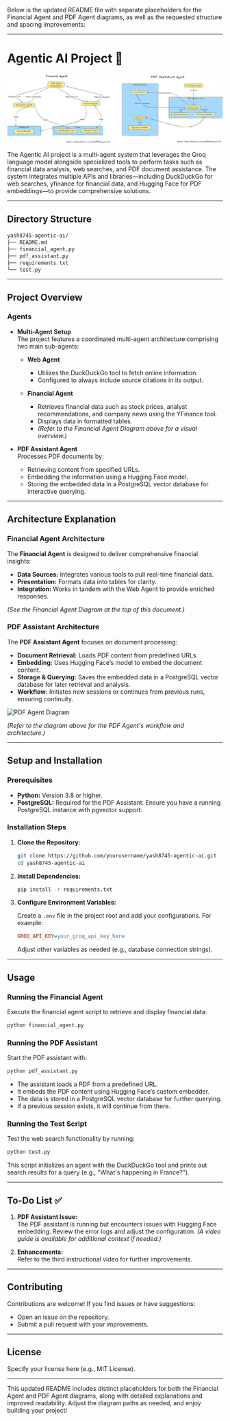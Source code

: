 Below is the updated README file with separate placeholders for the Financial Agent and PDF Agent diagrams, as well as the requested structure and spacing improvements:

---

# Agentic AI Project 🚀

<!-- Financial Agent Architectural Diagram Placeholder -->
![Financial Agent Diagram](assets/image.png)

The Agentic AI project is a multi-agent system that leverages the Groq language model alongside specialized tools to perform tasks such as financial data analysis, web searches, and PDF document assistance. The system integrates multiple APIs and libraries—including DuckDuckGo for web searches, yfinance for financial data, and Hugging Face for PDF embeddings—to provide comprehensive solutions.

---

## Directory Structure

```plaintext
yash8745-agentic-ai/
├── README.md
├── financial_agent.py
├── pdf_assistant.py
├── requirements.txt
└── test.py
```

---

## Project Overview

### Agents

- **Multi-Agent Setup**  
  The project features a coordinated multi-agent architecture comprising two main sub-agents:

  - **Web Agent**  
    - Utilizes the DuckDuckGo tool to fetch online information.
    - Configured to always include source citations in its output.

  - **Financial Agent**  
    - Retrieves financial data such as stock prices, analyst recommendations, and company news using the YFinance tool.
    - Displays data in formatted tables.
    - *(Refer to the Financial Agent Diagram above for a visual overview.)*

- **PDF Assistant Agent**  
  Processes PDF documents by:
  - Retrieving content from specified URLs.
  - Embedding the information using a Hugging Face model.
  - Storing the embedded data in a PostgreSQL vector database for interactive querying.

---

## Architecture Explanation

### Financial Agent Architecture

The **Financial Agent** is designed to deliver comprehensive financial insights:
- **Data Sources:** Integrates various tools to pull real-time financial data.
- **Presentation:** Formats data into tables for clarity.
- **Integration:** Works in tandem with the Web Agent to provide enriched responses.

*(See the Financial Agent Diagram at the top of this document.)*

### PDF Assistant Architecture

The **PDF Assistant Agent** focuses on document processing:
- **Document Retrieval:** Loads PDF content from predefined URLs.
- **Embedding:** Uses Hugging Face’s model to embed the document content.
- **Storage & Querying:** Saves the embedded data in a PostgreSQL vector database for later retrieval and analysis.
- **Workflow:** Initiates new sessions or continues from previous runs, ensuring continuity.

<!-- PDF Agent Architectural Diagram Placeholder -->
![PDF Agent Diagram](path/to/pdf_agent_diagram.png)

*(Refer to the diagram above for the PDF Agent's workflow and architecture.)*

---

## Setup and Installation

### Prerequisites

- **Python:** Version 3.8 or higher.
- **PostgreSQL:** Required for the PDF Assistant. Ensure you have a running PostgreSQL instance with pgvector support.

### Installation Steps

1. **Clone the Repository:**

   ```bash
   git clone https://github.com/yourusername/yash8745-agentic-ai.git
   cd yash8745-agentic-ai
   ```

2. **Install Dependencies:**

   ```bash
   pip install -r requirements.txt
   ```

3. **Configure Environment Variables:**

   Create a `.env` file in the project root and add your configurations. For example:

   ```ini
   GROQ_API_KEY=your_groq_api_key_here
   ```

   Adjust other variables as needed (e.g., database connection strings).

---

## Usage

### Running the Financial Agent

Execute the financial agent script to retrieve and display financial data:

```bash
python financial_agent.py
```

### Running the PDF Assistant

Start the PDF assistant with:

```bash
python pdf_assistant.py
```

- The assistant loads a PDF from a predefined URL.
- It embeds the PDF content using Hugging Face’s custom embedder.
- The data is stored in a PostgreSQL vector database for further querying.
- If a previous session exists, it will continue from there.

### Running the Test Script

Test the web search functionality by running:

```bash
python test.py
```

This script initializes an agent with the DuckDuckGo tool and prints out search results for a query (e.g., "What's happening in France?").

---

## To-Do List ✅

1. **PDF Assistant Issue:**  
   The PDF assistant is running but encounters issues with Hugging Face embedding. Review the error logs and adjust the configuration. *(A video guide is available for additional context if needed.)*

2. **Enhancements:**  
   Refer to the third instructional video for further improvements.

---

## Contributing

Contributions are welcome! If you find issues or have suggestions:
- Open an issue on the repository.
- Submit a pull request with your improvements.

---

## License

Specify your license here (e.g., MIT License).

---

This updated README includes distinct placeholders for both the Financial Agent and PDF Agent diagrams, along with detailed explanations and improved readability. Adjust the diagram paths as needed, and enjoy building your project!